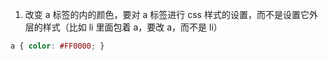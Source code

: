 1. 改变 a 标签的内的颜色，要对 a 标签进行 css 样式的设置，而不是设置它外层的样式（比如 li 里面包着 a，要改 a，而不是 li）
```css
a { color: #FF0000; }
```